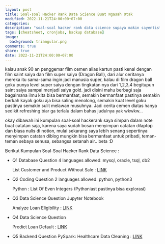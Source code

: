 ```yaml
---
layout: post
title: Soal-soal Hacker Rank Data Science Buat Ngasah Otak
modified: 2022-11-21T24:00:00+07:00
categories:
description: "soal-soal hacker rank data science supaya makin sayentist"
tags: [cheatsheet, cronjobs, backup database]
image:
  background: triangular.png
comments: true
share: true
date: 2022-11-21T24:00:00+07:00
---
```


kalau anak 90 an penggemar film cemen alias kartun pasti kenal dengan film saint saiya dan film super saiya (Dragon Ball), dari alur ceritanya mereka itu sama-sama ingin jadi manusia super, kalau di film dragon ball
goku punya level super saiya dengan tingkatan nya dari 1,2,3,4 begitupun saint saiya sampai menjadi saiya gold. jadi disini mahu berbagi saja bagaimana ilmu kita bisa bermanfaat, semakin bermanfaat pastinya semakin berkah kayak goku aja bisa saling menolong, semakin kuat level goku pastinya semakin sulit melawan musuhnya. Jadi cerita cemen diatas hanya sedikit refreshing biar ga terlalu dalam bahas judulnya yak wkwkw...

okay dibawah ini kumpulan soal-soal hackerank saya simpan dalam note buat catatan saja, karena saya sudah bosan menyimpan catatan dilaptop dan biasa nulis di notion, mulai sekarang saya lebih senang sepertinya menyimpan catatan diblog mungkin bisa bermanfaat untuk pribadi, teman-teman sebaya senusa, sebangsa setanah air.. beta :D 


Berikut Kumpulan Soal-Soal Hacker Rank Data Science :

- Q1 Database Question 4 languages allowed: mysql, oracle, tsql, db2

  List Customer and Product Without Sale : [LINK](https://github.com/danigunawan/list-customer-and-product-without-sale)

- Q2 Coding Question 2 languages allowed: python, python3

  Python : List Of Even Integers (Pythoniast pastinya bisa explorasi)

- Q3 Data Science Question Jupyter Notebook

  Analyze Loan Eligibility : [LINK](https://github.com/danigunawan/analyze_loan_eligibility)

- Q4 Data Science Question

  Predict Loan Default : [LINK](https://github.com/danigunawan/predict_loan_default.git)

- Q5 Backend Question
  PySpark: Healthcare Data Cleaning : [LINK](https://github.com/danigunawan/pyspark_healthcare_data_cleaning.git)

